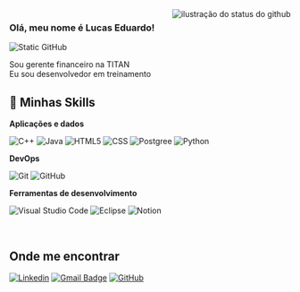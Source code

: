 <img align='right' src="https://github-readme-stats.vercel.app/api?username=stfens&show_icons=true&title_color=783c00&text_color=af552e&icon_color=783c00&bg_color=f8efd4&cache_seconds=2300" alt="ilustração do status do github">

### Olá, meu nome é Lucas Eduardo!

<img src="https://img.shields.io/static/v1?label=Overview&message=stfens&color=f8efd4&style=for-the-badge&logo=GitHub" alt="Static GitHub">

<p>Sou gerente financeiro na TITAN <br/> Eu sou desenvolvedor em treinamento</p>

## 🚀 Minhas Skills

**Aplicações e dados**

![C++](https://img.shields.io/badge/-C++-333333?style=flat&logo=C%2B%2B&logoColor=00599C)
![Java](https://img.shields.io/badge/-Java-333333?style=flat&logo=Java&logoColor=007396)
![HTML5](https://img.shields.io/badge/-HTML5-333333?style=flat&logo=HTML5)
![CSS](https://img.shields.io/badge/-CSS-333333?style=flat&logo=CSS3&logoColor=1572B6)
![Postgree](https://img.shields.io/badge/-PostGreSQL-333333?style=flat&logo=postgresql)
![Python](https://img.shields.io/badge/-Python-333333?style=flat&logo=python)

<!--**Utilidades**

![Insomnia](https://img.shields.io/badge/-Insomnia-333333?style=flat&logo=insomnia)
![Postman](https://img.shields.io/badge/-Postman-333333?style=flat&logo=postman)-->

**DevOps**

![Git](https://img.shields.io/badge/-Git-333333?style=flat&logo=git)
![GitHub](https://img.shields.io/badge/-GitHub-333333?style=flat&logo=github)

**Ferramentas de desenvolvimento**

![Visual Studio Code](https://img.shields.io/badge/-Visual%20Studio%20Code-333333?style=flat&logo=visual-studio-code&logoColor=007ACC)
![Eclipse](https://img.shields.io/badge/-Eclipse-333333?style=flat&logo=eclipse-ide&logoColor=2C2255)
![Notion](https://img.shields.io/badge/-Notion-333333?style=flat&logo=notion&logoColor=007ACC)

<br/>

## Onde me encontrar

[![Linkedin](https://img.shields.io/badge/-Lucas-Eduardo-blue?style=flat-square&logo=Linkedin&logoColor=white&link=www.linkedin.com/in/lucas-eduardo-530318153)](www.linkedin.com/in/lucas-eduardo-530318153)
[![Gmail Badge](https://img.shields.io/badge/-lucaseduardo@ufba.br-006bed?style=flat-square&logo=Gmail&logoColor=white&link=mailto:lucaseduardo@ufba.br)](mailto:lucaseduardo@ufba.br)
[![GitHub](https://img.shields.io/github/followers/iuricode?label=follow&style=social)]([LINK-DO-SEU-GITHUB](https://github.com/stfens))




